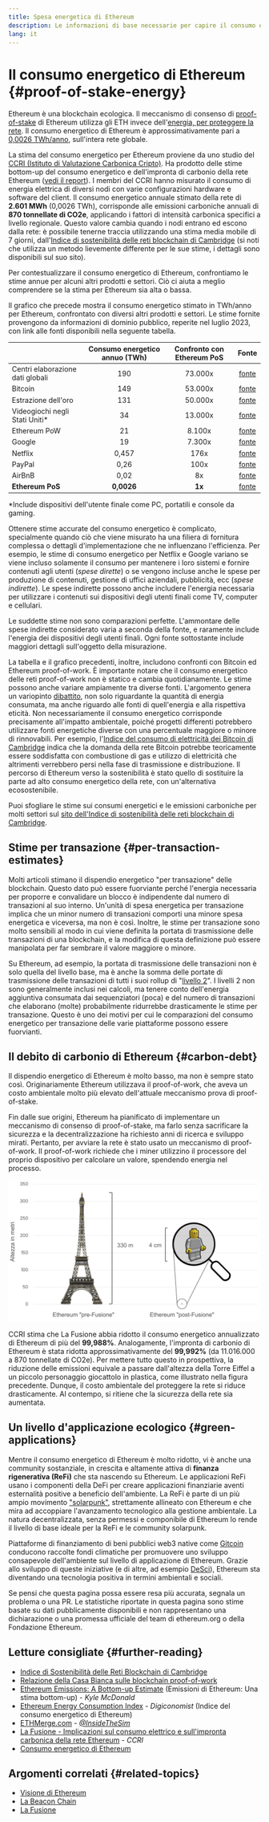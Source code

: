 ```yaml
---
title: Spesa energetica di Ethereum
description: Le informazioni di base necessarie per capire il consumo energetico di Ethereum.
lang: it
---
```


# Il consumo energetico di Ethereum {#proof-of-stake-energy}

Ethereum è una blockchain ecologica. Il meccanismo di consenso di [proof-of-stake](/developers/docs/consensus-mechanisms/pos) di Ethereum utilizza gli ETH invece dell'[energia, per proteggere la rete](/developers/docs/consensus-mechanisms/pow). Il consumo energetico di Ethereum è approssimativamente pari a [0,0026 TWh/anno](https://carbon-ratings.com/eth-report-2022), sull'intera rete globale.

La stima del consumo energetico per Ethereum proviene da uno studio del [CCRI (Istituto di Valutazione Carbonica Cripto)](https://carbon-ratings.com). Ha prodotto delle stime bottom-up del consumo energetico e dell'impronta di carbonio della rete Ethereum ([vedi il report](https://carbon-ratings.com/eth-report-2022)). I membri del CCRI hanno misurato il consumo di energia elettrica di diversi nodi con varie configurazioni hardware e software del client. Il consumo energetico annuale stimato della rete di **2.601 MWh** (0,0026 TWh), corrisponde alle emissioni carboniche annuali di **870 tonnellate di CO2e**, applicando i fattori di intensità carbonica specifici a livello regionale. Questo valore cambia quando i nodi entrano ed escono dalla rete: è possibile tenerne traccia utilizzando una stima media mobile di 7 giorni, dall'[Indice di sostenibilità delle reti blockchain di Cambridge](https://ccaf.io/cbnsi/ethereum) (si noti che utilizza un metodo lievemente differente per le sue stime, i dettagli sono disponibili sul suo sito).

Per contestualizzare il consumo energetico di Ethereum, confrontiamo le stime annue per alcuni altri prodotti e settori. Ciò ci aiuta a meglio comprendere se la stima per Ethereum sia alta o bassa.

<EnergyConsumptionChart />

Il grafico che precede mostra il consumo energetico stimato in TWh/anno per Ethereum, confrontato con diversi altri prodotti e settori. Le stime fornite provengono da informazioni di dominio pubblico, reperite nel luglio 2023, con link alle fonti disponibili nella seguente tabella.

|                                  | Consumo energetico annuo (TWh) | Confronto con Ethereum PoS |                                                                                      Fonte                                                                                       |
| :------------------------------- | :----------------------------: | :------------------------: | :------------------------------------------------------------------------------------------------------------------------------------------------------------------------------: |
| Centri elaborazione dati globali |              190               |          73.000x           |                                    [fonte](https://www.iea.org/commentaries/data-centres-and-energy-from-global-headlines-to-local-headaches)                                    |
| Bitcoin                          |              149               |          53.000x           |                                                                 [fonte](https://ccaf.io/cbnsi/cbeci/comparisons)                                                                 |
| Estrazione dell'oro              |              131               |          50.000x           |                                                                 [fonte](https://ccaf.io/cbnsi/cbeci/comparisons)                                                                 |
| Videogiochi negli Stati Uniti\*  |               34               |          13.000x           |                 [fonte](https://www.researchgate.net/publication/336909520_Toward_Greener_Gaming_Estimating_National_Energy_Use_and_Energy_Efficiency_Potential)                 |
| Ethereum PoW                     |               21               |           8.100x           |                                                                    [fonte](https://ccaf.io/cbnsi/ethereum/1)                                                                     |
| Google                           |               19               |           7.300x           |                                           [fonte](https://www.gstatic.com/gumdrop/sustainability/google-2022-environmental-report.pdf)                                           |
| Netflix                          |             0,457              |            176x            | [fonte](https://assets.ctfassets.net/4cd45et68cgf/7B2bKCqkXDfHLadrjrNWD8/e44583e5b288bdf61e8bf3d7f8562884/2021_US_EN_Netflix_EnvironmentalSocialGovernanceReport-2021_Final.pdf) |
| PayPal                           |              0,26              |            100x            |                                 [fonte](<https://s202.q4cdn.com/805890769/files/doc_downloads/global-impact/CDP_Climate_Change_PayPal-(1).pdf>)                                  |
| AirBnB                           |              0,02              |             8x             |                              [fonte](<https://s26.q4cdn.com/656283129/files/doc_downloads/governance_doc_updated/Airbnb-ESG-Factsheet-(Final).pdf>)                              |
| **Ethereum PoS**                 |           **0,0026**           |           **1x**           |                                                               [fonte](https://carbon-ratings.com/eth-report-2022)                                                                |

\*Include dispositivi dell'utente finale come PC, portatili e console da gaming.

Ottenere stime accurate del consumo energetico è complicato, specialmente quando ciò che viene misurato ha una filiera di fornitura complessa o dettagli d'implementazione che ne influenzano l'efficienza. Per esempio, le stime di consumo energetico per Netflix e Google variano se viene incluso solamente il consumo per mantenere i loro sistemi e fornire contenuti agli utenti (_spese dirette_) o se vengono incluse anche le spese per produzione di contenuti, gestione di uffici aziendali, pubblicità, ecc (_spese indirette_). Le spese indirette possono anche includere l'energia necessaria per utilizzare i contenuti sui dispositivi degli utenti finali come TV, computer e cellulari.

Le suddette stime non sono comparazioni perfette. L'ammontare delle spese indirette considerato varia a seconda della fonte, e raramente include l'energia dei dispositivi degli utenti finali. Ogni fonte sottostante include maggiori dettagli sull'oggetto della misurazione.

La tabella e il grafico precedenti, inoltre, includono confronti con Bitcoin ed Ethereum proof-of-work. È importante notare che il consumo energetico delle reti proof-of-work non è statico e cambia quotidianamente. Le stime possono anche variare ampiamente tra diverse fonti. L'argomento genera un variopinto [dibattito](https://www.coindesk.com/business/2020/05/19/the-last-word-on-bitcoins-energy-consumption/), non solo riguardante la quantità di energia consumata, ma anche riguardo alle fonti di quell'energia e alla rispettiva eticità. Non necessariamente il consumo energetico corrisponde precisamente all'impatto ambientale, poiché progetti differenti potrebbero utilizzare fonti energetiche diverse con una percentuale maggiore o minore di rinnovabili. Per esempio, l'[Indice del consumo di elettricità dei Bitcoin di Cambridge](https://ccaf.io/cbnsi/cbeci/comparisons) indica che la domanda della rete Bitcoin potrebbe teoricamente essere soddisfatta con combustione di gas e utilizzo di elettricità che altrimenti verrebbero persi nella fase di trasmissione e distribuzione. Il percorso di Ethereum verso la sostenibilità è stato quello di sostituire la parte ad alto consumo energetico della rete, con un'alternativa ecosostenibile.

Puoi sfogliare le stime sui consumi energetici e le emissioni carboniche per molti settori sul [sito dell'Indice di sostenibilità delle reti blockchain di Cambridge](https://ccaf.io/cbnsi/ethereum).

## Stime per transazione {#per-transaction-estimates}

Molti articoli stimano il dispendio energetico "per transazione" delle blockchain. Questo dato può essere fuorviante perché l'energia necessaria per proporre e convalidare un blocco è indipendente dal numero di transazioni al suo interno. Un'unità di spesa energetica per transazione implica che un minor numero di transazioni comporti una minore spesa energetica e viceversa, ma non è così. Inoltre, le stime per transazione sono molto sensibili al modo in cui viene definita la portata di trasmissione delle transazioni di una blockchain, e la modifica di questa definizione può essere manipolata per far sembrare il valore maggiore o minore.

Su Ethereum, ad esempio, la portata di trasmissione delle transazioni non è solo quella del livello base, ma è anche la somma delle portate di trasmissione delle transazioni di tutti i suoi rollup di "[livello 2](/layer-2/)". I livelli 2 non sono generalmente inclusi nei calcoli, ma tenere conto dell'energia aggiuntiva consumata dai sequenziatori (poca) e del numero di transazioni che elaborano (molte) probabilmente ridurrebbe drasticamente le stime per transazione. Questo è uno dei motivi per cui le comparazioni del consumo energetico per transazione delle varie piattaforme possono essere fuorvianti.

## Il debito di carbonio di Ethereum {#carbon-debt}

Il dispendio energetico di Ethereum è molto basso, ma non è sempre stato così. Originariamente Ethereum utilizzava il proof-of-work, che aveva un costo ambientale molto più elevato dell'attuale meccanismo prova di proof-of-stake.

Fin dalle sue origini, Ethereum ha pianificato di implementare un meccanismo di consenso di proof-of-stake, ma farlo senza sacrificare la sicurezza e la decentralizzazione ha richiesto anni di ricerca e sviluppo mirati. Pertanto, per avviare la rete è stato usato un meccanismo di proof-of-work. Il proof-of-work richiede che i miner utilizzino il processore del proprio dispositivo per calcolare un valore, spendendo energia nel processo.

![Confronto tra il consumo energetico di Ethereum prima e dopo La Fusione, utilizzando la Torre Eiffel (alta 330 metri) sulla sinistra per simbolizzare il consumo energetico prima della Fusione e un piccolo personaggio Lego di 4 cm sulla destra per rappresentare la drastica riduzione del consumo energetico dopo di essa](energy_consumption_pre_post_merge.png)

CCRI stima che La Fusione abbia ridotto il consumo energetico annualizzato di Ethereum di più del **99,988%**. Analogamente, l'impronta di carbonio di Ethereum è stata ridotta approssimativamente del **99,992%** (da 11.016.000 a 870 tonnellate di CO2e). Per mettere tutto questo in prospettiva, la riduzione delle emissioni equivale a passare dall'altezza della Torre Eiffel a un piccolo personaggio giocattolo in plastica, come illustrato nella figura precedente. Dunque, il costo ambientale del proteggere la rete si riduce drasticamente. Al contempo, si ritiene che la sicurezza della rete sia aumentata.

## Un livello d'applicazione ecologico {#green-applications}

Mentre il consumo energetico di Ethereum è molto ridotto, vi è anche una community sostanziale, in crescita e altamente attiva di **finanza rigenerativa (ReFi)** che sta nascendo su Ethereum. Le applicazioni ReFi usano i componenti della DeFi per creare applicazioni finanziarie aventi esternalità positive a beneficio dell'ambiente. La ReFi è parte di un più ampio movimento ["solarpunk"](https://en.wikipedia.org/wiki/Solarpunk), strettamente allineato con Ethereum e che mira ad accoppiare l'avanzamento tecnologico alla gestione ambientale. La natura decentralizzata, senza permessi e componibile di Ethereum lo rende il livello di base ideale per la ReFi e le community solarpunk.

Piattaforme di finanziamento di beni pubblici web3 native come [Gitcoin](https://gitcoin.co) conducono raccolte fondi climatiche per promuovere uno sviluppo consapevole dell'ambiente sul livello di applicazione di Ethereum. Grazie allo sviluppo di queste iniziative (e di altre, ad esempio [DeSci](/desci/)), Ethereum sta diventando una tecnologia positiva in termini ambientali e sociali.

<InfoBanner emoji=":evergreen_tree:">
  Se pensi che questa pagina possa essere resa più accurata, segnala un problema o una PR. Le statistiche riportate in questa pagina sono stime basate su dati pubblicamente disponibili e non rappresentano una dichiarazione o una promessa ufficiale del team di ethereum.org o della Fondazione Ethereum.
</InfoBanner>

## Letture consigliate {#further-reading}

- [Indice di Sostenibilità delle Reti Blockchain di Cambridge](https://ccaf.io/cbnsi/ethereum)
- [Relazione della Casa Bianca sulle blockchain proof-of-work](https://www.whitehouse.gov/wp-content/uploads/2022/09/09-2022-Crypto-Assets-and-Climate-Report.pdf)
- [Ethereum Emissions: A Bottom-up Estimate](https://kylemcdonald.github.io/ethereum-emissions/) (Emissioni di Ethereum: Una stima bottom-up) - _Kyle McDonald_
- [Ethereum Energy Consumption Index](https://digiconomist.net/ethereum-energy-consumption/) - _Digiconomist_ (Indice del consumo energetico di Ethereum)
- [ETHMerge.com](https://ethmerge.com/) - _[@InsideTheSim](https://twitter.com/InsideTheSim)_
- [La Fusione - Implicazioni sul consumo elettrico e sull'impronta carbonica della rete Ethereum](https://carbon-ratings.com/eth-report-2022) - _CCRI_
- [Consumo energetico di Ethereum](https://mirror.xyz/jmcook.eth/ODpCLtO4Kq7SCVFbU4He8o8kXs418ZZDTj0lpYlZkR8)

## Argomenti correlati {#related-topics}

- [Visione di Ethereum](/roadmap/vision/)
- [La Beacon Chain](/roadmap/beacon-chain)
- [La Fusione](/roadmap/merge/)
